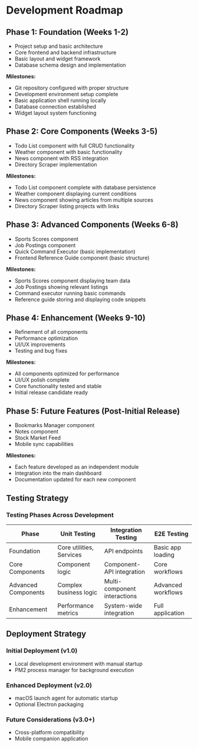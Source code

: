 # Development Roadmap

## Phase 1: Foundation (Weeks 1-2)
- Project setup and basic architecture
- Core frontend and backend infrastructure
- Basic layout and widget framework
- Database schema design and implementation

**Milestones:**
- Git repository configured with proper structure
- Development environment setup complete
- Basic application shell running locally
- Database connection established
- Widget layout system functioning

## Phase 2: Core Components (Weeks 3-5)
- Todo List component with full CRUD functionality
- Weather component with basic functionality
- News component with RSS integration
- Directory Scraper implementation

**Milestones:**
- Todo List component complete with database persistence
- Weather component displaying current conditions
- News component showing articles from multiple sources
- Directory Scraper listing projects with links

## Phase 3: Advanced Components (Weeks 6-8)
- Sports Scores component
- Job Postings component
- Quick Command Executor (basic implementation)
- Frontend Reference Guide component (basic structure)

**Milestones:**
- Sports Scores component displaying team data
- Job Postings showing relevant listings
- Command executor running basic commands
- Reference guide storing and displaying code snippets

## Phase 4: Enhancement (Weeks 9-10)
- Refinement of all components
- Performance optimization
- UI/UX improvements
- Testing and bug fixes

**Milestones:**
- All components optimized for performance
- UI/UX polish complete
- Core functionality tested and stable
- Initial release candidate ready

## Phase 5: Future Features (Post-Initial Release)
- Bookmarks Manager component
- Notes component
- Stock Market Feed
- Mobile sync capabilities

**Milestones:**
- Each feature developed as an independent module
- Integration into the main dashboard
- Documentation updated for each new component

## Testing Strategy

### Testing Phases Across Development

| Phase | Unit Testing | Integration Testing | E2E Testing |
|-------|-------------|---------------------|-------------|
| Foundation | Core utilities, Services | API endpoints | Basic app loading |
| Core Components | Component logic | Component-API integration | Core workflows |
| Advanced Components | Complex business logic | Multi-component interactions | Advanced workflows |
| Enhancement | Performance metrics | System-wide integration | Full application |

## Deployment Strategy

### Initial Deployment (v1.0)
- Local development environment with manual startup
- PM2 process manager for background execution

### Enhanced Deployment (v2.0)
- macOS launch agent for automatic startup
- Optional Electron packaging

### Future Considerations (v3.0+)
- Cross-platform compatibility
- Mobile companion application